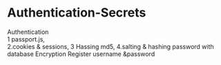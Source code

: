 # Authentication-Secrets
Authentication  
1 passport.js,  
2.cookies & sessions,
3 Hassing  md5,
4.salting & hashing password with database Encryption Register username &password
